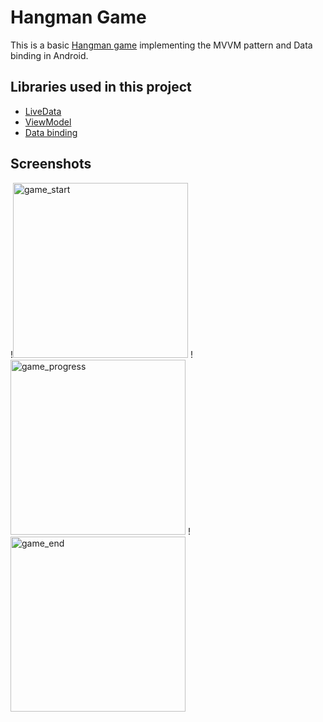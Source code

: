 # Hangman Game
This is a basic [Hangman game](https://en.wikipedia.org/wiki/Hangman_(game)) implementing the MVVM pattern and Data binding in Android. 

## Libraries used in this project
- [LiveData](https://developer.android.com/topic/libraries/architecture/livedata.html)
- [ViewModel](https://developer.android.com/topic/libraries/architecture/viewmodel.html)
- [Data binding](https://developer.android.com/topic/libraries/data-binding/index.html)

## Screenshots
!<img width="280" alt="game_start" src="https://user-images.githubusercontent.com/32018873/66248585-37cf3c80-e6dd-11e9-91bd-248def969a9d.png">
!<img width="280" alt="game_progress" src="https://user-images.githubusercontent.com/32018873/66248587-37cf3c80-e6dd-11e9-9ccd-53b491e2c914.png">
!<img width="280" alt="game_end" src="https://user-images.githubusercontent.com/32018873/66248586-37cf3c80-e6dd-11e9-9792-0939c865d7e9.png">
